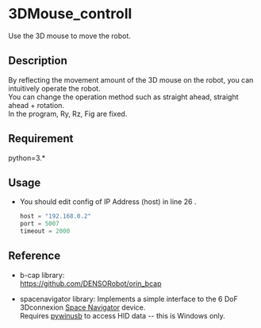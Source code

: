 # 3DMouse_controll

Use the 3D mouse to move the robot.  

## Description  

By reflecting the movement amount of the 3D mouse on the robot, you can intuitively operate the robot.  
You can change the operation method such as straight ahead, straight ahead + rotation.  
In the program, Ry, Rz, Fig are fixed.  

## Requirement

python=3.* 

## Usage

- You should edit config of IP Address (host) in line 26 .  
    ```python:3DMouse_controll.py
    host = "192.168.0.2"
    port = 5007
    timeout = 2000
    ```

## Reference

- b-cap library:  
https://github.com/DENSORobot/orin_bcap  

- spacenavigator library:
Implements a simple interface to the 6 DoF 3Dconnexion [Space Navigator](http://www.3dconnexion.co.uk/products/spacemouse/spacenavigator.html) device.  
Requires [pywinusb](https://pypi.python.org/pypi/pywinusb/) to access HID data -- this is Windows only.  
